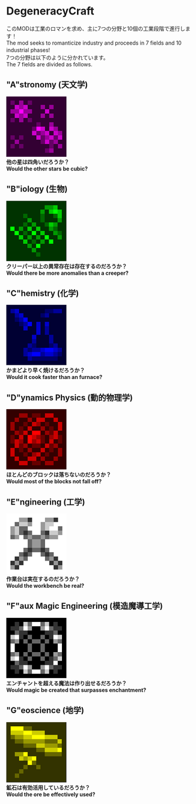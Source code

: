 
# DegeneracyCraft
このMODは工業のロマンを求め、主に7つの分野と10個の工業段階で進行します！<br>
The mod seeks to romanticize industry and proceeds in 7 fields and 10 industrial phases!　<br>
7つの分野は以下のように分かれています。 <br>
The 7 fields are divided as follows.

## "A"stronomy (天文学)
![Astronomy Icon](https://github.com/MCMEpitap/DegeneracyCraft_1.18.2/blob/master/github_astronomy_icon.png) <br>
**他の星は四角いだろうか？** <br>
**Would the other stars be cubic?** <br>
## "B"iology (生物)
![Biology Icon](https://github.com/MCMEpitap/DegeneracyCraft_1.18.2/blob/master/github_biology_icon.png) <br>
**クリーパー以上の異常存在は存在するのだろうか？** <br>
**Would there be more anomalies than a creeper?**
## "C"hemistry (化学)
![Chemistry Icon](https://github.com/MCMEpitap/DegeneracyCraft_1.18.2/blob/master/github_chemistry_icon.png) <br>
**かまどより早く焼けるだろうか？** <br>
**Would it cook faster than an furnace?**
## "D"ynamics Physics (動的物理学)
![Dynamics Physics Icon](https://github.com/MCMEpitap/DegeneracyCraft_1.18.2/blob/master/github_dynamic_physics_icon.png) <br>
**ほとんどのブロックは落ちないのだろうか？** <br>
**Would most of the blocks not fall off?**
## "E"ngineering (工学)
![Engineering Icon](https://github.com/MCMEpitap/DegeneracyCraft_1.18.2/blob/master/github_engineering_icon.png) <br>
**作業台は実在するのだろうか？** <br>
**Would the workbench be real?**
## "F"aux Magic Engineering (模造魔導工学)
![Faux Magic Engineering Icon](https://github.com/MCMEpitap/DegeneracyCraft_1.18.2/blob/master/github_faux_magic_engineering_icon.png) <br>
**エンチャントを超える魔法は作り出せるだろうか？** <br>
**Would magic be created that surpasses enchantment?**
## "G"eoscience (地学)
![Geoscience Icon](https://github.com/MCMEpitap/DegeneracyCraft_1.18.2/blob/master/github_geoscience_icon.png) <br>
**鉱石は有効活用しているだろうか？** <br>
**Would the ore be effectively used?**
